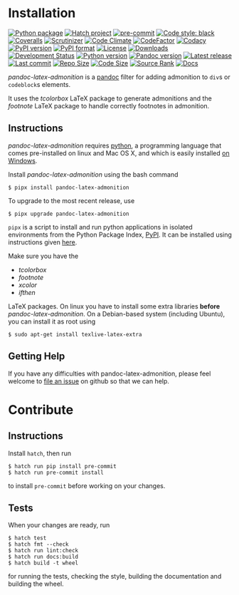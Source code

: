 Installation
============

[![Python package](https://img.shields.io/github/actions/workflow/status/chdemko/pandoc-latex-admonition/python-package.yml?logo=github&branch=develop)](https://github.com/chdemko/pandoc-latex-admonition/actions/workflows/python-package.yml)
[![Hatch project](https://img.shields.io/badge/%F0%9F%A5%9A-Hatch-4051b5.svg)](https://github.com/pypa/hatch)
[![pre-commit](https://img.shields.io/badge/pre--commit-enabled-brightgreen?logo=pre-commit)](https://github.com/pre-commit/pre-commit)
[![Code style: black](https://img.shields.io/badge/code%20style-black-000000.svg)](https://pypi.org/project/black/)
[![Coveralls](https://img.shields.io/coveralls/github/chdemko/pandoc-latex-admonition/develop.svg?logo=Codecov&logoColor=white)](https://coveralls.io/github/chdemko/pandoc-latex-admonition?branch=develop)
[![Scrutinizer](https://img.shields.io/scrutinizer/g/chdemko/pandoc-latex-admonition.svg?logo=scrutinizer)](https://scrutinizer-ci.com/g/chdemko/pandoc-latex-admonition/)
[![Code Climate](https://img.shields.io/codeclimate/maintainability/chdemko/pandoc-latex-admonition?logo=codeclimate&barnch=develop)](https://codeclimate.com/github/chdemko/pandoc-latex-admonition/)
[![CodeFactor](https://img.shields.io/codefactor/grade/github/chdemko/pandoc-latex-admonition/develop.svg?logo=codefactor)](https://www.codefactor.io/repository/github/chdemko/pandoc-latex-admonition)
[![Codacy](https://img.shields.io/codacy/grade/443f4a26698a4ba0be5064fe9323f2a0.svg?logo=codacy)](https://app.codacy.com/gh/chdemko/pandoc-latex-admonition/dashboard)
[![PyPI version](https://img.shields.io/pypi/v/pandoc-latex-admonition.svg?logo=pypi&logoColor=white)](https://pypi.org/project/pandoc-latex-admonition/)
[![PyPI format](https://img.shields.io/pypi/format/pandoc-latex-admonition.svg?logo=pypi&logoColor=white)](https://pypi.org/project/pandoc-latex-admonition/)
[![License](https://img.shields.io/pypi/l/pandoc-latex-admonition.svg?logo=pypi&logoColor=white)](https://raw.githubusercontent.com/chdemko/pandoc-latex-admonition/develop/LICENSE)
[![Downloads](https://img.shields.io/pypi/dm/pandoc-latex-admonition?logo=pypi&logoColor=white)](https://pepy.tech/project/pandoc-latex-admonition)
[![Development Status](https://img.shields.io/pypi/status/pandoc-latex-admonition.svg?llogo=pypi&logoColor=white)](https://pypi.org/project/pandoc-latex-admonition/)
[![Python version](https://img.shields.io/pypi/pyversions/pandoc-latex-admonition.svg?logo=Python&logoColor=white)](https://pypi.org/project/pandoc-latex-admonition/)
[![Pandoc version](https://img.shields.io/badge/pandoc-3.0%20..%203.6-blue.svg?logo=markdown)](https://pandoc.org/)
[![Latest release](https://img.shields.io/github/release-date/chdemko/pandoc-latex-admonition.svg?logo=github)](https://github.com/chdemko/pandoc-latex-admonition/releases)
[![Last commit](https://img.shields.io/github/last-commit/chdemko/pandoc-latex-admonition/develop?logo=github)](https://github.com/chdemko/pandoc-latex-admonition/commit/develop/)
[![Repo Size](https://img.shields.io/github/repo-size/chdemko/pandoc-latex-admonition.svg?logo=github)](http://pandoc-latex-admonition.readthedocs.io/en/latest/)
[![Code Size](https://img.shields.io/github/languages/code-size/chdemko/pandoc-latex-admonition.svg?logo=github)](http://pandoc-latex-admonition.readthedocs.io/en/latest/)
[![Source Rank](https://img.shields.io/librariesio/sourcerank/pypi/pandoc-latex-admonition.svg?logo=libraries.io&logoColor=white)](https://libraries.io/pypi/pandoc-latex-admonition)
[![Docs](https://img.shields.io/readthedocs/pandoc-latex-admonition.svg?logo=read-the-docs&logoColor=white)](http://pandoc-latex-admonition.readthedocs.io/en/latest/)

*pandoc-latex-admonition* is a [pandoc] filter for adding admonition
to `div`s or `codeblock`s elements.

It uses the *tcolorbox* LaTeX package to generate admonitions and
the *footnote* LaTeX package to handle correctly footnotes in
admonition.

[pandoc]: http://pandoc.org/

Instructions
------------

*pandoc-latex-admonition* requires [python], a programming language that
comes pre-installed on linux and Mac OS X, and which is easily installed
[on Windows].

Install *pandoc-latex-admonition* using the bash command

~~~shell-session
$ pipx install pandoc-latex-admonition
~~~

To upgrade to the most recent release, use

~~~shell-session
$ pipx upgrade pandoc-latex-admonition
~~~

`pipx` is a script to install and run python applications in isolated environments from the Python Package Index, [PyPI]. It can be installed using instructions given [here](https://pipx.pypa.io/stable/).

Make sure you have the

* *tcolorbox*
* *footnote*
* *xcolor*
* *ifthen*

LaTeX packages. On linux you have to install some extra libraries **before**
*pandoc-latex-admonition*. On a Debian-based system (including Ubuntu),
you can install it as root using

~~~shell-session
$ sudo apt-get install texlive-latex-extra
~~~

[python]: https://www.python.org
[on Windows]: https://www.python.org/downloads/windows
[PyPI]: https://pypi.org


Getting Help
------------

If you have any difficulties with pandoc-latex-admonition, please feel
welcome to [file an issue] on github so that we can help.

[file an issue]: https://github.com/chdemko/pandoc-latex-admonition/issues

Contribute
==========

Instructions
------------

Install `hatch`, then run

~~~shell-session
$ hatch run pip install pre-commit
$ hatch run pre-commit install
~~~

to install `pre-commit` before working on your changes.

Tests
-----

When your changes are ready, run

~~~shell-session
$ hatch test
$ hatch fmt --check
$ hatch run lint:check
$ hatch run docs:build
$ hatch build -t wheel
~~~

for running the tests, checking the style, building the documentation
and building the wheel.

